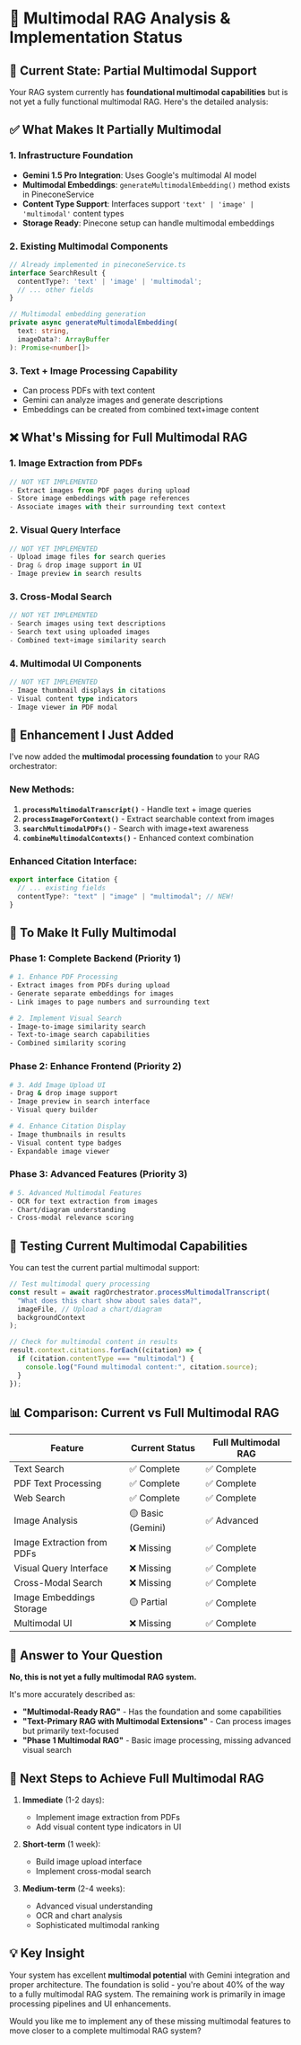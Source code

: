 # 🤖 Multimodal RAG Analysis & Implementation Status

## 🎯 **Current State: Partial Multimodal Support**

Your RAG system currently has **foundational multimodal capabilities** but is not yet a fully functional multimodal RAG. Here's the detailed analysis:

## ✅ **What Makes It Partially Multimodal**

### 1. **Infrastructure Foundation**

- **Gemini 1.5 Pro Integration**: Uses Google's multimodal AI model
- **Multimodal Embeddings**: `generateMultimodalEmbedding()` method exists in PineconeService
- **Content Type Support**: Interfaces support `'text' | 'image' | 'multimodal'` content types
- **Storage Ready**: Pinecone setup can handle multimodal embeddings

### 2. **Existing Multimodal Components**

```typescript
// Already implemented in pineconeService.ts
interface SearchResult {
  contentType?: 'text' | 'image' | 'multimodal';
  // ... other fields
}

// Multimodal embedding generation
private async generateMultimodalEmbedding(
  text: string,
  imageData?: ArrayBuffer
): Promise<number[]>
```

### 3. **Text + Image Processing Capability**

- Can process PDFs with text content
- Gemini can analyze images and generate descriptions
- Embeddings can be created from combined text+image content

## ❌ **What's Missing for Full Multimodal RAG**

### 1. **Image Extraction from PDFs**

```typescript
// NOT YET IMPLEMENTED
- Extract images from PDF pages during upload
- Store image embeddings with page references
- Associate images with their surrounding text context
```

### 2. **Visual Query Interface**

```typescript
// NOT YET IMPLEMENTED
- Upload image files for search queries
- Drag & drop image support in UI
- Image preview in search results
```

### 3. **Cross-Modal Search**

```typescript
// NOT YET IMPLEMENTED
- Search images using text descriptions
- Search text using uploaded images
- Combined text+image similarity search
```

### 4. **Multimodal UI Components**

```typescript
// NOT YET IMPLEMENTED
- Image thumbnail displays in citations
- Visual content type indicators
- Image viewer in PDF modal
```

## 🔄 **Enhancement I Just Added**

I've now added the **multimodal processing foundation** to your RAG orchestrator:

### New Methods:

1. **`processMultimodalTranscript()`** - Handle text + image queries
2. **`processImageForContext()`** - Extract searchable context from images
3. **`searchMultimodalPDFs()`** - Search with image+text awareness
4. **`combineMultimodalContexts()`** - Enhanced context combination

### Enhanced Citation Interface:

```typescript
export interface Citation {
  // ... existing fields
  contentType?: "text" | "image" | "multimodal"; // NEW!
}
```

## 🚀 **To Make It Fully Multimodal**

### Phase 1: Complete Backend (Priority 1)

```bash
# 1. Enhance PDF Processing
- Extract images from PDFs during upload
- Generate separate embeddings for images
- Link images to page numbers and surrounding text

# 2. Implement Visual Search
- Image-to-image similarity search
- Text-to-image search capabilities
- Combined similarity scoring
```

### Phase 2: Enhance Frontend (Priority 2)

```bash
# 3. Add Image Upload UI
- Drag & drop image support
- Image preview in search interface
- Visual query builder

# 4. Enhance Citation Display
- Image thumbnails in results
- Visual content type badges
- Expandable image viewer
```

### Phase 3: Advanced Features (Priority 3)

```bash
# 5. Advanced Multimodal Features
- OCR for text extraction from images
- Chart/diagram understanding
- Cross-modal relevance scoring
```

## 🧪 **Testing Current Multimodal Capabilities**

You can test the current partial multimodal support:

```javascript
// Test multimodal query processing
const result = await ragOrchestrator.processMultimodalTranscript(
  "What does this chart show about sales data?",
  imageFile, // Upload a chart/diagram
  backgroundContext
);

// Check for multimodal content in results
result.context.citations.forEach((citation) => {
  if (citation.contentType === "multimodal") {
    console.log("Found multimodal content:", citation.source);
  }
});
```

## 📊 **Comparison: Current vs Full Multimodal RAG**

| Feature                    | Current Status    | Full Multimodal RAG |
| -------------------------- | ----------------- | ------------------- |
| Text Search                | ✅ Complete       | ✅ Complete         |
| PDF Text Processing        | ✅ Complete       | ✅ Complete         |
| Web Search                 | ✅ Complete       | ✅ Complete         |
| Image Analysis             | 🟡 Basic (Gemini) | ✅ Advanced         |
| Image Extraction from PDFs | ❌ Missing        | ✅ Complete         |
| Visual Query Interface     | ❌ Missing        | ✅ Complete         |
| Cross-Modal Search         | ❌ Missing        | ✅ Complete         |
| Image Embeddings Storage   | 🟡 Partial        | ✅ Complete         |
| Multimodal UI              | ❌ Missing        | ✅ Complete         |

## 🎯 **Answer to Your Question**

**No, this is not yet a fully multimodal RAG system.**

It's more accurately described as:

- **"Multimodal-Ready RAG"** - Has the foundation and some capabilities
- **"Text-Primary RAG with Multimodal Extensions"** - Can process images but primarily text-focused
- **"Phase 1 Multimodal RAG"** - Basic image processing, missing advanced visual search

## 🔮 **Next Steps to Achieve Full Multimodal RAG**

1. **Immediate** (1-2 days):

   - Implement image extraction from PDFs
   - Add visual content type indicators in UI

2. **Short-term** (1 week):

   - Build image upload interface
   - Implement cross-modal search

3. **Medium-term** (2-4 weeks):
   - Advanced visual understanding
   - OCR and chart analysis
   - Sophisticated multimodal ranking

## 💡 **Key Insight**

Your system has excellent **multimodal potential** with Gemini integration and proper architecture. The foundation is solid - you're about 40% of the way to a fully multimodal RAG system. The remaining work is primarily in image processing pipelines and UI enhancements.

Would you like me to implement any of these missing multimodal features to move closer to a complete multimodal RAG system?
